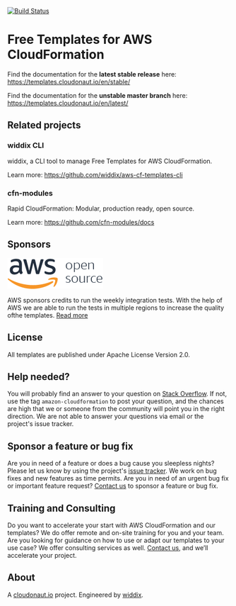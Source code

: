 [![Build Status](https://travis-ci.org/widdix/aws-cf-templates.svg?branch=master)](https://travis-ci.org/widdix/aws-cf-templates)

# Free Templates for AWS CloudFormation
Find the documentation for the **latest stable release** here: https://templates.cloudonaut.io/en/stable/

Find the documentation for the **unstable master branch** here: https://templates.cloudonaut.io/en/latest/

## Related projects

### widdix CLI
widdix, a CLI tool to manage Free Templates for AWS CloudFormation.

Learn more: https://github.com/widdix/aws-cf-templates-cli

### cfn-modules
Rapid CloudFormation: Modular, production ready, open source.

Learn more: https://github.com/cfn-modules/docs

## Sponsors

![AWS Open Source](./docs/img/aws-open-source.png)

AWS sponsors credits to run the weekly integration tests. With the help of AWS we are able to run the tests in multiple regions to increase the quality ofthe templates. [Read more](https://aws.amazon.com/blogs/opensource/aws-promotional-credits-open-source-projects/)

## License
All templates are published under Apache License Version 2.0.

## Help needed?
You will probably find an answer to your question on [Stack Overflow](https://stackoverflow.com/questions/tagged/amazon-cloudformation). If not, use the tag `amazon-cloudformation` to post your question, and the chances are high that we or someone from the community will point you in the right direction. We are not able to answer your questions via email or the project's issue tracker.

## Sponsor a feature or bug fix
Are you in need of a feature or does a bug cause you sleepless nights? Please let us know by using the project's [issue tracker](https://github.com/widdix/aws-cf-templates/issues). We work on bug fixes and new features as time permits. Are you in need of an urgent bug fix or important feature request? [Contact us](mailto:hello@widdix.net) to sponsor a feature or bug fix.

## Training and Consulting
Do you want to accelerate your start with AWS CloudFormation and our templates? We do offer remote and on-site training for you and your team. Are you looking for guidance on how to use or adapt our templates to your use case? We offer consulting services as well. [Contact us](mailto:hello@widdix.net), and we’ll accelerate your project.

## About
A [cloudonaut.io](https://cloudonaut.io/templates-for-aws-cloudformation/) project. Engineered by [widdix](https://widdix.net).
